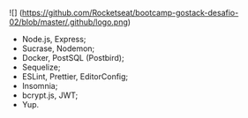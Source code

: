 ![] (https://github.com/Rocketseat/bootcamp-gostack-desafio-02/blob/master/.github/logo.png)

- Node.js, Express;
- Sucrase, Nodemon;
- Docker, PostSQL (Postbird);
- Sequelize;
- ESLint, Prettier, EditorConfig;
- Insomnia;
- bcrypt.js, JWT;
- Yup.
